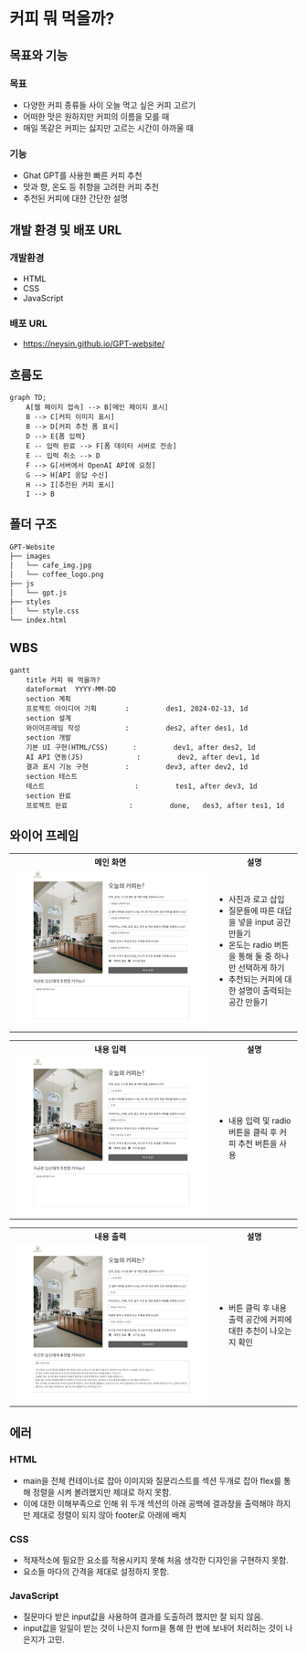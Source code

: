 # 커피 뭐 먹을까?

## 목표와 기능

### 목표
- 다양한 커피 종류들 사이 오늘 먹고 싶은 커피 고르기
- 어떠한 맛은 원하지만 커피의 이름을 모를 때
- 매일 똑같은 커피는 싫지만 고르는 시간이 아까울 때

### 기능
- Ghat GPT를 사용한 빠른 커피 추천
- 맛과 향, 온도 등 취향을 고려한 커피 추천
- 추천된 커피에 대한 간단한 설명

## 개발 환경 및 배포 URL
### 개발환경
- HTML
- CSS
- JavaScript
### 배포 URL
- https://neysin.github.io/GPT-website/

## 흐름도
```mermaid
graph TD;
    A[웹 페이지 접속] --> B[메인 페이지 표시]
    B --> C[커피 이미지 표시]
    B --> D[커피 추천 폼 표시]
    D --> E{폼 입력}
    E -- 입력 완료 --> F[폼 데이터 서버로 전송]
    E -- 입력 취소 --> D
    F --> G[서버에서 OpenAI API에 요청]
    G --> H[API 응답 수신]
    H --> I[추천된 커피 표시]
    I --> B
```

## 폴더 구조
```
GPT-Website
├── images
│   └── cafe_img.jpg
│   └── coffee_logo.png
├── js
│   └── gpt.js
├── styles
│   └── style.css
└── index.html
```

## WBS
```mermaid
gantt
    title 커피 뭐 먹을까?
    dateFormat  YYYY-MM-DD
    section 계획
    프로젝트 아이디어 기획       :         des1, 2024-02-13, 1d
    section 설계
    와이어프레임 작성           :         des2, after des1, 1d
    section 개발
    기본 UI 구현(HTML/CSS)      :         dev1, after des2, 1d
    AI API 연동(JS)             :         dev2, after dev1, 1d
    결과 표시 기능 구현         :         dev3, after dev2, 1d
    section 테스트
    테스트                      :         tes1, after dev3, 1d
    section 완료
    프로젝트 완료               :         done,   des3, after tes1, 1d
```

## 와이어 프레임
<table>
    <tr>
        <th>메인 화면</th>
        <th>설명</th>
    </tr>
    <tr>
        <td width="70%">
            <img src="readme_img/메인 화면.jpg">
        </td>
        <td>
            <ul>
                <li>사진과 로고 삽입</li>
                <li>질문들에 따른 대답을 넣을 input 공간 만들기</li>
                <li>온도는 radio 버튼을 통해 둘 중 하나만 선택하게 하기</li>
                <li>추천되는 커피에 대한 설명이 출력되는 공간 만들기</li>
            </ul>
        </td>
    </tr>
</table>
<table>
    <tr>
        <th>내용 입력</th>
        <th>설명</th>
    </tr>
    <tr width="70%">
        <td width="70%">
            <img src="readme_img/내용 입력.jpg">
        </td>
        <td>
            <ul>
                <li>내용 입력 및 radio 버튼을 클릭 후 커피 추천 버튼을 사용</li>
            </ul>
        </td>
    </tr>
</table>
<table>
    <tr>
        <th>내용 출력</th>
        <th>설명</th>
    </tr>
    <tr>
        <td width="70%">
            <img src="readme_img/내용 출력.jpg">
        </td>
        <td>
            <ul>
                <li>버튼 클릭 후 내용 출력 공간에 커피에 대한 추천이 나오는지 확인</li>
            </ul>
        </td>
    </tr>
</table>

## 에러
### HTML
 - main을 전체 컨테이너로 잡아 이미지와 질문리스트를 섹션 두개로 잡아 flex를 통해 정렬을 시켜 볼려했지만 제대로 하지 못함.
 - 이에 대한 이해부족으로 인해 위 두개 섹션의 아래 공백에 결과창을 출력해야 하지만 제대로 정렬이 되지 않아 footer로 아래에 배치
### CSS
 - 적재적소에 필요한 요소를 적용시키지 못해 처음 생각한 디자인을 구현하지 못함.
 - 요소들 마다의 간격을 제대로 설정하지 못함.
### JavaScript
 - 질문마다 받은 input값을 사용하여 결과를 도출하려 했지만 잘 되지 않음.
 - input값을 일일이 받는 것이 나은지 form을 통해 한 번에 보내어 처리하는 것이 나은지가 고민.